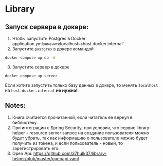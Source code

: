 # Library

## Запуск сервера в докере:

1. Чтобы запустить Postgres в Docker application.yml` замените `localhost` на `host.docker.internal`
2. Запустите `postgres` в докере командой
```bash
docker-compose up db -d
```
3. Запустите сервер в докере
```bash
docker-compose up server
```

Если хотите запустить только базу данных в докере, то менять `localhost` на `host.docker.internal` **не нужно!**

## Notes:
1. Книга считается прочитанной, если читатель ее вернул в библиотеку.
2. При интеграции с Spring Security, при условии, что сервис library-helper - resource server 
запрос на создание пользователя можно будет убрать, так как информацию о пользователе можно 
будет получить из токена, и если пользователь - новый, то зарегистрировать его.
3. Open Api: https://github.com/37hulk37/library-helper/blob/master/openapi.yaml

